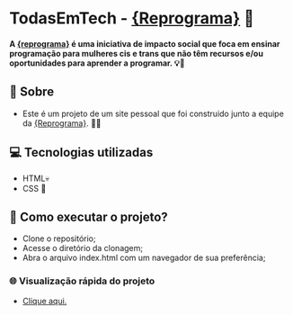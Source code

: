 # TodasEmTech - [{Reprograma}](https://reprograma.com.br/) 💜 


#### A [{reprograma}](https://reprograma.com.br/) é uma iniciativa de impacto social que foca em ensinar programação para mulheres cis e trans que não têm recursos e/ou oportunidades para aprender a programar. 💡💖

## 📑 Sobre 

- Este é um projeto de um site pessoal que foi construido junto a equipe da [{Reprograma}](https://reprograma.com.br/). 👨‍💻

## 💻 Tecnologias utilizadas

- HTML💀
- CSS 💄

## 📲 Como executar o projeto?
- Clone o repositório;
- Acesse o diretório da clonagem;
- Abra o arquivo index.html com um navegador de sua preferência;

### 🌐 Visualização rápida do projeto
- [Clique aqui.](https://primeirosite-gabrielle-silva.netlify.app/)
